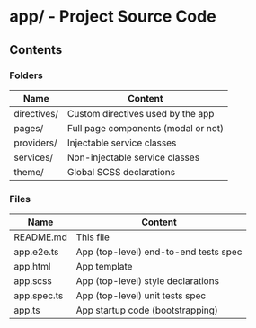 # app/ - Project Source Code

## Contents

### Folders

| Name        | Content                             |
|-------------|-------------------------------------|
| directives/ | Custom directives used by the app   |
| pages/      | Full page components (modal or not) |
| providers/  | Injectable service classes          |
| services/   | Non-injectable service classes      |
| theme/      | Global SCSS declarations            |

### Files

| Name            | Content                                  |
|-----------------|------------------------------------------|
| README.md       | This file                                |
| app.e2e.ts      | App (top-level) end-to-end tests spec    |
| app.html        | App template                             |
| app.scss        | App (top-level) style declarations       |
| app.spec.ts     | App (top-level) unit tests spec          |
| app.ts          | App startup code (bootstrapping)         |
